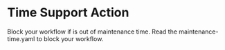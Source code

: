 # Time Support Action

Block your workflow if is out of maintenance time. Read the maintenance-time.yaml to block your workflow.


